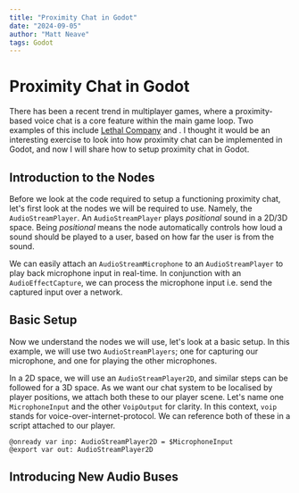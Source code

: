 ```yaml
---
title: "Proximity Chat in Godot"
date: "2024-09-05"
author: "Matt Neave"
tags: Godot
---
```


# Proximity Chat in Godot

There has been a recent trend in multiplayer games, where a proximity-based voice chat is a core feature within the main game loop. Two examples of this include [Lethal Company](link) and [](link). I thought it would be an interesting exercise to look into how proximity chat can be implemented in Godot, and now I will share how to setup proximity chat in Godot.

## Introduction to the Nodes

Before we look at the code required to setup a functioning proximity chat, let's first look at the nodes we will be required to use. Namely, the `AudioStreamPlayer`. An `AudioStreamPlayer` plays *positional* sound in a 2D/3D space. Being *positional* means the node automatically controls how loud a sound should be played to a user, based on how far the user is from the sound.

We can easily attach an `AudioStreamMicrophone` to an `AudioStreamPlayer` to play back microphone input in real-time. In conjunction with an `AudioEffectCapture`, we can process the microphone input i.e. send the captured input over a network.

## Basic Setup

Now we understand the nodes we will use, let's look at a basic setup. In this example, we will use two `AudioStreamPlayers`; one for capturing our microphone, and one for playing the other microphones.

In a 2D space, we will use an `AudioStreamPlayer2D`, and similar steps can be followed for a 3D space. As we want our chat system to be localised by player positions, we attach both these to our player scene. Let's name one `MicrophoneInput` and the other `VoipOutput` for clarity. In this context, `voip` stands for voice-over-internet-protocol. We can reference both of these in a script attached to our player.

```godot
@onready var inp: AudioStreamPlayer2D = $MicrophoneInput
@export var out: AudioStreamPlayer2D
```

## Introducing New Audio Buses